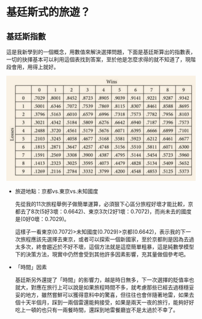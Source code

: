 # 基廷斯式的旅遊？

## 基廷斯指數

這是我新學到的一個概念，用數值來解決選擇問題，下面是基廷斯算出的指數表，一切的抉擇基本可以利用這個表找到答案，至於他是怎麼求得的就不知道了，現階段會用，用得上就好。

![201902181343070697926324](201902181343070697926324.png)

* 旅遊地點：京都vs.東京vs.未知國度

  先從我的11次旅程舉例子做簡單運算，必須狠下心區分旅程好壞才能比較，京都去了8次(5好3壞：0.6642)、東京3次(2好1壞：0.7072)，而尚未去的國度是(0好0壞：0.7029)。
  
  這樣子一看東京(0.7072)>未知國度(0.7029)>京都(0.6642)，表示我的下一次旅程應該先選擇去東京，或者可以探索一個新國家，至於京都則是因為去過太多次，終會趨近於不好不壞，這個方法就是這麼簡單粗暴，這是純數學模型下的決策方法，現實中仍然會受到其他許多因素影響，充其量做個參考吧。
  
* 「時間」因素

  基廷斯另外還提了「時間」的影響力，越是時日無多，下一次選擇的貶值率也就大，對應在旅行上可以說是如果旅程時間不多，就考慮那些已經去過穩穩妥妥的地方，雖然嘗鮮可以獲得意料中的驚喜，但往往也會伴隨著地雷，如果去個十天半個月，踩到一兩個雷還能夠接受，如果是兩天一夜的旅行，能夠好好吃上一頓的也只有一兩餐時間，還踩到地雷餐廳豈不是太過於不幸了。
